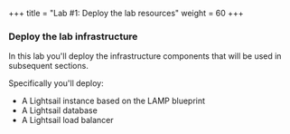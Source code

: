 +++
title = "Lab #1: Deploy the lab resources"
weight = 60
+++

### Deploy the lab infrastructure 

In this lab you'll deploy the infrastructure components that will be used in subsequent sections. 

Specifically you'll deploy:

- A Lightsail instance based on the LAMP blueprint
- A Lightsail database
- A Lightsail load balancer


